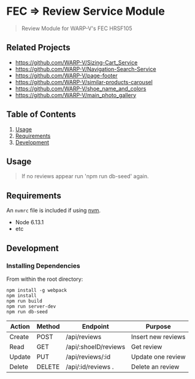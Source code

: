 # FEC => Review Service Module

> Review Module for WARP-V's FEC HRSF105

## Related Projects

  - https://github.com/WARP-V/Sizing-Cart_Service
  - https://github.com/WARP-V/Navigation-Search-Service
  - https://github.com/WARP-V/page-footer
  - https://github.com/WARP-V/similar-products-carousel
  - https://github.com/WARP-V/shoe_name_and_colors
  - https://github.com/WARP-V/main_photo_gallery


## Table of Contents

1. [Usage](#Usage)
1. [Requirements](#requirements)
1. [Development](#development)

## Usage

> If no reviews appear run 'npm run db-seed' again.

## Requirements

An `nvmrc` file is included if using [nvm](https://github.com/creationix/nvm).

- Node 6.13.1
- etc

## Development

### Installing Dependencies

From within the root directory:

```
npm install -g webpack
npm install
npm run build
npm run server-dev
npm run db-seed
```


| Action    | Method | Endpoint                                              | Purpose            |
|-----------|--------|-------------------------------------------------------|--------------------|
| Create    | POST   | /api/reviews                                          | Insert new reviews |
| Read      | GET    | /api/:shoeID/reviews                                  | Get review         |
| Update    | PUT    | /api/reviews/:id                                      | Update one review  |
| Delete    | DELETE | /api/:id/reviews .                                    | Delete an review   |

